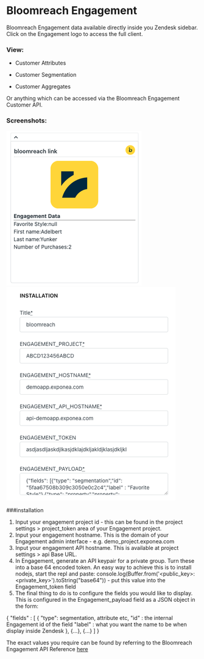 
# Bloomreach Engagement

 Bloomreach Engagement data available directly inside you Zendesk sidebar. Click on the Engagement logo to access the full client.

  

### View:

* Customer Attributes

* Customer Segmentation

* Customer Aggregates

Or anything which can be accessed via the Bloomreach Engagement Customer API.
    
### Screenshots:

![sidebar_widget](./assets/screenshots/sidebar_widget.png)
![configuration](./assets/screenshots/config.png)

###installation

1) Input your engagement project id - this can be found in the project settings > project_token area of your Engagement project.
2) Input your engagement hostname. This is the domain of your Engagement admin interface - e.g. demo_project.exponea.com  
3) Input your engagement API hostname. This is available at project settings > api Base URL.
4) In Engagement, generate an API keypair for a private group. Turn these into a base 64 encoded token. An easy way to achieve this is to install nodejs, start the repl and paste: console.log(Buffer.from('<public_key>:<private_key>').toString("base64")) - put this value into the Engagement_token field
5) The final thing to do is to configure the fields you would like to display. This is configured in the Engagement_payload field as a JSON object in the form:

{
  "fields" : [
  {
	   "type": segmentation, attribute etc,
	   "id" : the internal Engagement id of the field
	   "label" : what you want the name to be when display inside Zendesk
	 },
	 {...},
	 {...}
   ]
} 

The exact values you require can be found by referring to the Bloomreach Engagement API Reference [here](https://documentation.bloomreach.com/engagement/reference/welcome)